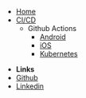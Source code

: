 <!-- markdownlint-disable-next-line first-line-heading -->

- [Home](/)
- [CI/CD](/cicd/cicd.md)
  - Github Actions
    - [Android](/cicd/github/android.md)
    - [iOS](/cicd/github/ios.md)
    - [Kubernetes](/cicd/github/kubernetes.md)
<!-- - [Containers](/#)
  - [Kubernetes](/#)
  - [Helm Charts](/#) -->
- **Links**
- [Github](https://github.com/karlosarr)
- [Linkedin](https://www.linkedin.com/in/karlosarr)